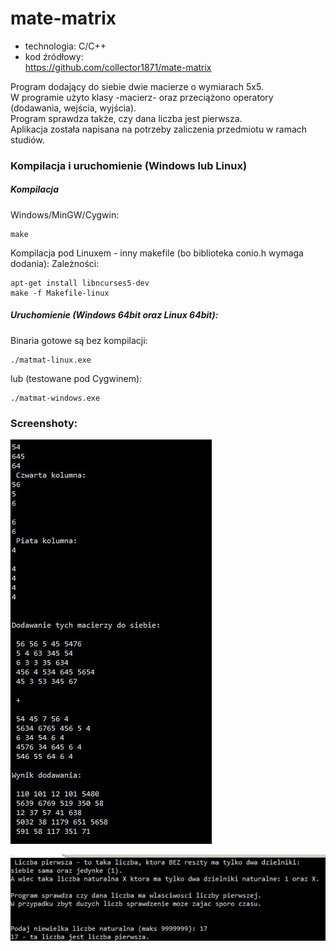 # mate-matrix

* technologia: C/C++
* kod źródłowy:  
https://github.com/collector1871/mate-matrix  

Program dodający do siebie dwie macierze o wymiarach 5x5.  
W programie użyto klasy -macierz- oraz przeciążono operatory (dodawania, wejścia, wyjścia).  
Program sprawdza także, czy dana liczba jest pierwsza.  
Aplikacja została napisana na potrzeby zaliczenia przedmiotu w ramach studiów.

### Kompilacja i uruchomienie (Windows lub Linux)
	
##### Kompilacja 

Windows/MinGW/Cygwin:

	make
	
Kompilacja pod Linuxem - inny makefile (bo biblioteka conio.h wymaga dodania):
Zależności:
	
	apt-get install libncurses5-dev
	make -f Makefile-linux
	
##### Uruchomienie (Windows 64bit oraz Linux 64bit):	

Binaria gotowe są bez kompilacji:

	./matmat-linux.exe	
	
lub (testowane pod Cygwinem):

	./matmat-windows.exe

### Screenshoty:

![matmat-windows.exe](https://raw.githubusercontent.com/collector1871/mate-matrix/master/matmat02.jpg)

![matmat-windows.exe](https://raw.githubusercontent.com/collector1871/mate-matrix/master/matmat01.jpg)